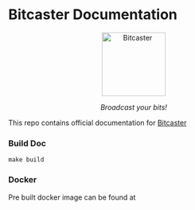 # Bitcaster Documentation


<p align="center">
 <p align="center">
   <img src="https://raw.githubusercontent.com/bitcaster-io/bitcaster/develop/src/bitcaster/web/static/bitcaster/images/bitcaster500.png" alt="Bitcaster" height="128">
 </p>
 <p align="center">
   <i>Broadcast your bits!</i>
 </p>
</p>

This repo contains official documentation for [Bitcaster](http://bitcaster.io)


### Build Doc

    make build
    
### Docker


Pre built docker image can be found at  
